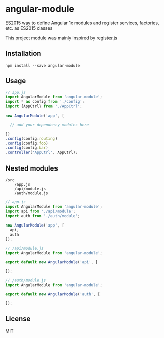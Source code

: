 # angular-module

ES2015 way to define Angular 1x modules and register services, factories, etc. as ES2015 classes

This project module was mainly inspired by [register.js](https://github.com/michaelbromley/angular-es6/blob/master/src/app/utils/register.js)

## Installation

```
npm install --save angular-module
```

## Usage

```js
// app.js
import AngularModule from 'angular-module';
import * as config from './config';
import {AppCtrl} from './AppCtrl';

new AngularModule('app', [

  // add your dependency modules here

])
.config(config.routing)
.config(config.foo)
.config(config.bar)
.controller('AppCtrl', AppCtrl);
```

## Nested modules

```
/src
    /app.js
    /api/module.js
    /auth/module.js
```

```js
// app.js
import AngularModule from 'angular-module';
import api from './api/module';
import auth from './auth/module';

new AngularModule('app', [
  api,
  auth
]);
```

```js
// /api/module.js
import AngularModule from 'angular-module';

export default new AngularModule('api', [

]);
```

```js
// /auth/module.js
import AngularModule from 'angular-module';

export default new AngularModule('auth', [

]);
```
## License

MIT
